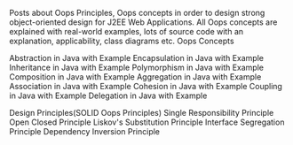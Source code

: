 Posts about Oops Principles, Oops concepts in order to design strong object-oriented design for J2EE Web Applications.
All Oops concepts are explained with real-world examples, lots of source code with an explanation, applicability, class diagrams etc.
Oops Concepts

Abstraction in Java with Example
Encapsulation in Java with Example
Inheritance in Java with Example
Polymorphism in Java with Example
Composition in Java with Example
Aggregation in Java with Example
Association in Java with Example
Cohesion in Java with Example
Coupling in Java with Example
Delegation in Java with Example

Design Principles(SOLID Oops Principles)
Single Responsibility Principle
Open Closed Principle
Liskov's Substitution Principle
Interface Segregation Principle
Dependency Inversion Principle
